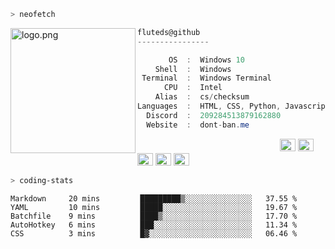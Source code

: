 ```zsh
> neofetch
```

<img align="left" src="https://placebear.com/g/200/200.jpg" alt="logo.png" width="200"/> 

```csharp
fluteds@github
----------------

       OS  :  Windows 10
    Shell  :  Windows
 Terminal  :  Windows Terminal
      CPU  :  Intel
    Alias  :  cs/checksum
Languages  :  HTML, CSS, Python, Javascript
  Discord  :  209284513879162880
  Website  :  dont-ban.me
```

<p align="left">
  &nbsp; &nbsp; &nbsp; &nbsp; &nbsp;&nbsp; &nbsp; &nbsp; &nbsp; &nbsp;&nbsp; &nbsp; &nbsp; &nbsp; &nbsp; &nbsp; &nbsp; &nbsp; &nbsp; &nbsp; &nbsp;&nbsp; &nbsp; &nbsp; &nbsp; &nbsp;&nbsp; &nbsp; &nbsp; &nbsp; &nbsp;
  <img alt="#474342" src="https://via.placeholder.com/15/ADBAC7/000000?text=+" width="25" height="20" />
  <img alt="#fbedf6" src="https://via.placeholder.com/15/6CB6FF/000000?text=+" width="25" height="20" />
  <img alt="#c9594d" src="https://via.placeholder.com/15/F47067/000000?text=+" width="25" height="20" />
  <img alt="#f8b9b2" src="https://via.placeholder.com/15/DCBDFB/000000?text=+" width="25" height="20" />
  <img alt="#f8b9b2" src="https://via.placeholder.com/15/57ab5a/000000?text=+" width="25" height="20" />
</p>

```zsh
> coding-stats
```

<!--START_SECTION:waka-->
```text
Markdown     20 mins         █████████▒░░░░░░░░░░░░░░░   37.55 % 
YAML         10 mins         █████░░░░░░░░░░░░░░░░░░░░   19.67 % 
Batchfile    9 mins          ████▒░░░░░░░░░░░░░░░░░░░░   17.70 % 
AutoHotkey   6 mins          ███░░░░░░░░░░░░░░░░░░░░░░   11.34 % 
CSS          3 mins          █▓░░░░░░░░░░░░░░░░░░░░░░░   06.46 % 
```
<!--END_SECTION:waka-->
